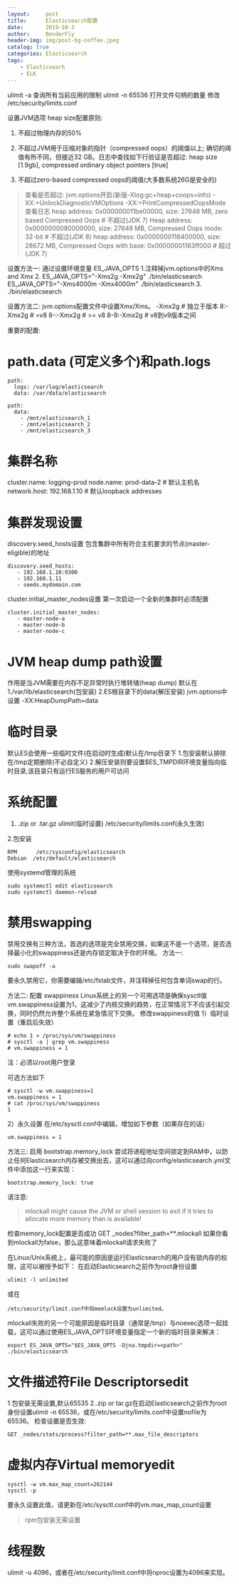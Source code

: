```yaml
---
layout:     post
title:      Elasticsearch配置
date:       2019-10-3
author:     BenderFly
header-img: img/post-bg-coffee.jpeg
catalog: true
categories: Elasticsearch
tags:
    - Elasticsearh
    - ELK
---
```


ulimit -a 查询所有当前应用的限制
ulimit -n 65536   打开文件句柄的数量
修改
/etc/security/limits.conf




设置JVM选项
heap size配置原则:
1. 不超过物理内存的50%

2. 不超过JVM用于压缩对象的指针（compressed oops）的阈值以上; 确切的阈值有所不同，但接近32 GB。日志中查找如下行验证是否超过:
heap size [1.9gb], compressed ordinary object pointers [true]

3. 不超过zero-based compressed oops的阈值(大多数系统26G是安全的)
>查看是否超过:
jvm.options开启(新版-Xlog:gc+heap+coops=info)
-XX:+UnlockDiagnosticVMOptions 
-XX:+PrintCompressedOopsMode
>查看日志
heap address: 0x000000011be00000, size: 27648 MB, zero based Compressed Oops     # 不超过(JDK 7)
Heap address: 0x0000000080000000, size: 27648 MB, Compressed Oops mode: 32-bit  # 不超过(JDK 8)
heap address: 0x0000000118400000, size: 28672 MB, Compressed Oops with base: 0x00000001183ff000 # 超过(JDK 7)

设置方法一:
通过设置环境变量 ES_JAVA_OPTS
1.注释掉jvm.options中的Xms and Xmx
2. 
ES_JAVA_OPTS="-Xms2g -Xmx2g" ./bin/elasticsearch 
ES_JAVA_OPTS="-Xms4000m -Xmx4000m" ./bin/elasticsearch 
3. ./bin/elasticsearch

设置方法二:
jvm.options配置文件中设置Xmx/Xms。
-Xmx2g      # 独立于版本
8:-Xmx2g    # =v8
8-:-Xmx2g   # >= v8
8-9:-Xmx2g  # v8到v9版本之间













重要的配置:
# path.data (可定义多个)和path.logs
```
path:
  logs: /var/log/elasticsearch
  data: /var/data/elasticsearch

path:
  data:
    - /mnt/elasticsearch_1
    - /mnt/elasticsearch_2
    - /mnt/elasticsearch_3
```
# 集群名称
cluster.name: logging-prod
node.name: prod-data-2     # 默认主机名
network.host: 192.168.1.10  # 默认loopback addresses

# 集群发现设置
discovery.seed_hosts设置
包含集群中所有符合主机要求的节点(master-eligible)的地址
```
discovery.seed_hosts:
   - 192.168.1.10:9300
   - 192.168.1.11 
   - seeds.mydomain.com 
```
cluster.initial_master_nodes设置
第一次启动一个全新的集群时必须配置
```
cluster.initial_master_nodes: 
   - master-node-a
   - master-node-b
   - master-node-c
```

# JVM heap dump path设置
作用是当JVM需要在内存不足异常时执行堆转储(heap dump)
默认在
1./var/lib/elasticsearch(包安装)
2.ES根目录下的data(解压安装)
jvm.options中设置
-XX:HeapDumpPath=data 
 
# 临时目录
默认ES会使用一些临时文件(在启动时生成)默认在/tmp目录下
1.包安装默认排除在/tmp定期删除(不必自定义)
2.解压安装则要设置$ES_TMPDIR环境变量指向临时目录,该目录只有运行ES服务的用户可访问

# 系统配置
1. .zip or .tar.gz 
ulimit(临时设置)
/etc/security/limits.conf(永久生效)

2.包安装
```
RPM      /etc/sysconfig/elasticsearch
Debian  /etc/default/elasticsearch
```
使用systemd管理的系统
```
sudo systemctl edit elasticsearch
sudo systemctl daemon-reload
```

# 禁用swapping
禁用交换有三种方法，首选的选项是完全禁用交换，如果这不是一个选项，是否选择最小化的swappiness还是内存锁定取决于你的环境。
方法一:
```
sudo swapoff -a
```
要永久禁用它，你需要编辑/etc/fstab文件，并注释掉任何包含单词swap的行。

方法二:
配置 swappiness
Linux系统上的另一个可用选项是确保sysctl值vm.swappiness设置为1，这减少了内核交换的趋势，在正常情况下不应该引起交换，同时仍然允许整个系统在紧急情况下交换。
修改swappiness的值
1）临时设置（重启后失效）

```
# echo 1 > /proc/sys/vm/swappiness
# sysctl -a | grep vm.swappiness
# vm.swappiness = 1
```
 
注：必须以root用户登录


可选方法如下
```
# sysctl -w vm.swappiness=1
vm.swappiness = 1
# cat /proc/sys/vm/swappiness
1
```

2）永久设置
在/etc/sysctl.conf中编辑，增加如下参数（如果存在的话）
```
vm.swappiness = 1
```

方法三:
启用 bootstrap.memory_lock
尝试将进程地址空间锁定到RAM中，以防止任何Elasticsearch内存被交换出去，这可以通过向config/elasticsearch.yml文件中添加这一行来实现：
```
bootstrap.memory_lock: true
```
请注意:
> mlockall might cause the JVM or shell session to exit if it tries to allocate more memory than is available!

检查memory_lock配置是否成功
GET _nodes?filter_path=**.mlockall
如果你看到mlockall为false，那么这意味着mlockall请求失败了

在Linux/Unix系统上，最可能的原因是运行Elasticsearch的用户没有锁内存的权限，这可以被授予如下：
在启动Elasticsearch之前作为root身份设置
```
ulimit -l unlimited
```
或在
```
/etc/security/limit.conf中将memlock设置为unlimited。
```
mlockall失败的另一个可能原因是临时目录（通常是/tmp）与noexec选项一起挂载，这可以通过使用ES_JAVA_OPTS环境变量指定一个新的临时目录来解决：
```
export ES_JAVA_OPTS="$ES_JAVA_OPTS -Djna.tmpdir=<path>"
./bin/elasticsearch
```

# 文件描述符File Descriptorsedit
1.包安装无需设置,默认65535 
2..zip or tar.gz在启动Elasticsearch之前作为root身份设置ulimit -n 65536，或在/etc/security/limits.conf中设置nofile为65536。
检查设置是否生效:
```
GET _nodes/stats/process?filter_path=**.max_file_descriptors
```

# 虚拟内存Virtual memoryedit
```
sysctl -w vm.max_map_count=262144
sysctl -p 
```
要永久设置此值，请更新在/etc/sysctl.conf中的vm.max_map_count设置
> rpm包安装无需设置

# 线程数
ulimit -u 4096，或者在/etc/security/limit.conf中将nproc设置为4096来实现。
